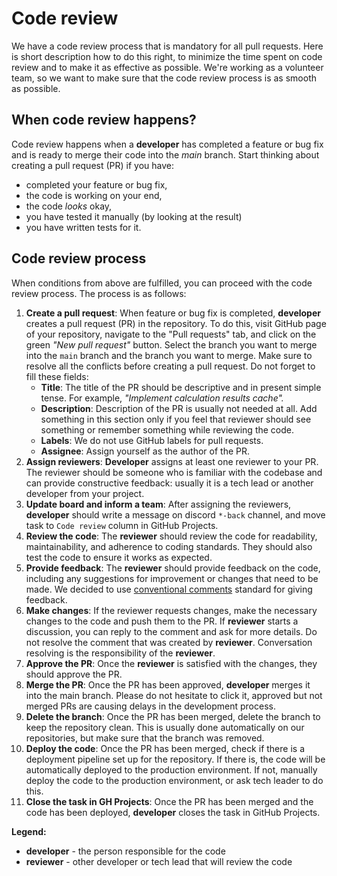 # Code review

We have a code review process that is mandatory for all pull requests. Here is short description how to do this right,
to minimize the time spent on code review and to make it as effective as possible. We're working as a volunteer team, so
we want to make sure that the code review process is as smooth as possible.

## When code review happens?

Code review happens when a **developer** has completed a feature or bug fix and is ready to merge their code into the
_main_ branch. Start thinking about creating a pull request (PR) if you have:

- completed your feature or bug fix,
- the code is working on your end,
- the code _looks_ okay,
- you have tested it manually (by looking at the result)
- you have written tests for it.

## Code review process

When conditions from above are fulfilled, you can proceed with the code review process. The process is as follows:

1. **Create a pull request**: When feature or bug fix is completed, **developer** creates a pull request (PR) in the
repository. To do this, visit GitHub page of your repository, navigate to the "Pull requests" tab, and click on the
green _"New pull request"_ button. Select the branch you want to merge into the `main` branch and the branch you want to
merge. Make sure to resolve all the conflicts before creating a pull request. Do not forget to fill these fields:
   - **Title**: The title of the PR should be descriptive and in present simple tense. For example,
     _"Implement calculation results cache"._
   - **Description**: Description of the PR is usually not needed at all. Add something in this section only if you feel
   that reviewer should see something or remember something while reviewing the code.
   - **Labels**: We do not use GitHub labels for pull requests.
   - **Assignee**: Assign yourself as the author of the PR.
2. **Assign reviewers**: **Developer** assigns at least one reviewer to your PR. The reviewer should be someone who is
familiar with the codebase and can provide constructive feedback: usually it is a tech lead or another developer from
your project.
3. **Update board and inform a team**: After assigning the reviewers, **developer** should write a message on discord
`*-back` channel, and move task to `Code review` column in GitHub Projects.
4. **Review the code**: The **reviewer** should review the code for readability, maintainability, and adherence to
coding standards. They should also test the code to ensure it works as expected.
5. **Provide feedback**: The **reviewer** should provide feedback on the code, including any suggestions for improvement
or changes that need to be made. We decided to use [conventional comments](https://conventionalcomments.org/) standard
for giving feedback.
6. **Make changes**: If the reviewer requests changes, make the necessary changes to the code and push them to the PR.
If **reviewer** starts a discussion, you can reply to the comment and ask for more details. Do not resolve the comment
that was created by **reviewer**. Conversation resolving is the responsibility of the **reviewer**.
7. **Approve the PR**: Once the **reviewer** is satisfied with the changes, they should approve the PR.
8. **Merge the PR**: Once the PR has been approved, **developer** merges it into the main branch. Please do not hesitate
to click it, approved but not merged PRs are causing delays in the development process.
9. **Delete the branch**: Once the PR has been merged, delete the branch to keep the repository clean. This is usually
done automatically on our repositories, but make sure that the branch was removed.
10. **Deploy the code**: Once the PR has been merged, check if there is a deployment pipeline set up for the repository.
If there is, the code will be automatically deployed to the production environment. If not, manually deploy the code to
the production environment, or ask tech leader to do this.
11. **Close the task in GH Projects**: Once the PR has been merged and the code has been deployed, **developer** closes
the task in GitHub Projects.

**Legend:**

- **developer** - the person responsible for the code
- **reviewer** - other developer or tech lead that will review the code
